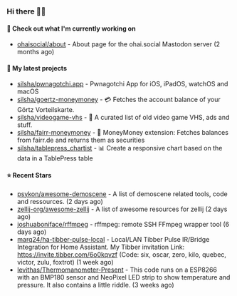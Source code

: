 ### Hi there 🦊👋

#### 👷 Check out what I'm currently working on

- [ohaisocial/about](https://github.com/ohaisocial/about) - About page for the ohai.social Mastodon server (2 months ago)

#### 🌱 My latest projects

- [silsha/pwnagotchi.app](https://github.com/silsha/pwnagotchi.app) - Pwnagotchi App for iOS, iPadOS, watchOS and macOS
- [silsha/goertz-moneymoney](https://github.com/silsha/goertz-moneymoney) - 💳 Fetches the account balance of your Görtz Vorteilskarte.
- [silsha/videogame-vhs](https://github.com/silsha/videogame-vhs) - 👾 A curated list of old video game VHS, ads and stuff.
- [silsha/fairr-moneymoney](https://github.com/silsha/fairr-moneymoney) - 💸 MoneyMoney extension: Fetches balances from fairr.de and returns them as securities
- [silsha/tablepress_chartist](https://github.com/silsha/tablepress_chartist) - 📊 Create a responsive chart based on the data in a TablePress table

#### ⭐ Recent Stars

- [psykon/awesome-demoscene](https://github.com/psykon/awesome-demoscene) - A list of demoscene related tools, code and ressources. (2 days ago)
- [zellij-org/awesome-zellij](https://github.com/zellij-org/awesome-zellij) -  A list of awesome resources for zellij (2 days ago)
- [joshuaboniface/rffmpeg](https://github.com/joshuaboniface/rffmpeg) - rffmpeg: remote SSH FFmpeg wrapper tool (6 days ago)
- [marq24/ha-tibber-pulse-local](https://github.com/marq24/ha-tibber-pulse-local) - Local/LAN Tibber Pulse IR/Bridge Integration for Home Assistant. My Tibber invitation Link: https://invite.tibber.com/6o0kqvzf (Code: six, oscar, zero, kilo, quebec, victor, zulu, foxtrot) (1 week ago)
- [levithas/Thermomanometer-Present](https://github.com/levithas/Thermomanometer-Present) - This code runs on a ESP8266 with an BMP180 sensor and NeoPixel LED strip to show temperature and pressure. It also contains a little riddle. (3 weeks ago)
